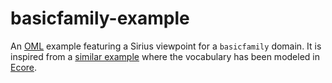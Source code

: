 # basicfamily-example
An [OML](https://www.opencaesar.io/oml/) example featuring a Sirius viewpoint for a `basicfamily` domain. It is inspired from a [similar example](https://wiki.eclipse.org/Sirius/Tutorials/StarterTutorial) where the vocabulary has been modeled in [Ecore](https://wiki.eclipse.org/Sirius/Tutorials/DomainModelTutorial).

